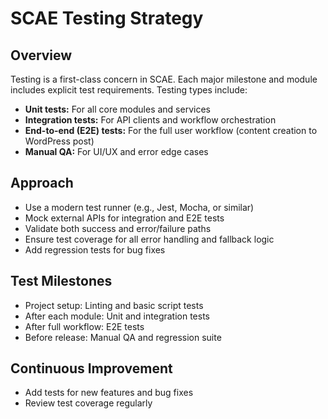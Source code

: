 # SCAE Testing Strategy

## Overview
Testing is a first-class concern in SCAE. Each major milestone and module includes explicit test requirements. Testing types include:
- **Unit tests:** For all core modules and services
- **Integration tests:** For API clients and workflow orchestration
- **End-to-end (E2E) tests:** For the full user workflow (content creation to WordPress post)
- **Manual QA:** For UI/UX and error edge cases

## Approach
- Use a modern test runner (e.g., Jest, Mocha, or similar)
- Mock external APIs for integration and E2E tests
- Validate both success and error/failure paths
- Ensure test coverage for all error handling and fallback logic
- Add regression tests for bug fixes

## Test Milestones
- Project setup: Linting and basic script tests
- After each module: Unit and integration tests
- After full workflow: E2E tests
- Before release: Manual QA and regression suite

## Continuous Improvement
- Add tests for new features and bug fixes
- Review test coverage regularly
